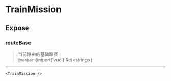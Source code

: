 # TrainMission

## Expose

### routeBase

> 当前路由的基础路径 <br/>`@member` {import('vue').Ref&lt;string&gt;}

---

```vue live
<TrainMission />
```
